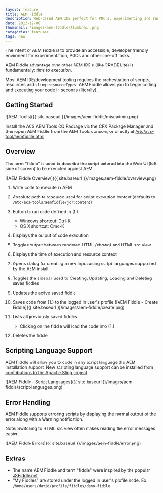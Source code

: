 ```yaml
---
layout: feature
title: AEM Fiddle
description: Web-based AEM IDE perfect for POC’s, experimenting and running ad hoc scripts.
date: 2013-12-06
thumbnail: /images/aem-fiddle/thumbnail.png
categories: features
tags: new
---
```


The intent of AEM Fiddle is to provide an accessible, developer friendly environent for experimentation, POCs and other one-off tasks. 

AEM Fiddle advantage over other AEM IDE's (like CRXDE Lite) is fundamentally: *time to execution*. 

Most AEM IDE/development tooling requires the orchestration of scripts, resources and `sling:resourceTypes`. AEM Fiddle allows you to begin coding and executing your code in seconds (literally).


## Getting Started

![AEM Tools]({{ site.baseurl }}/images/aem-fiddle/miscadmin.png)

Install the ACS AEM Tools CQ Package via the CRX Package Manager and then open AEM Fiddle from the AEM Tools console, or directly at [/etc/acs-tool/aemfiddle.html](http://localhost:4502/etc/acs-tools/aemfiddle.html)

## Overview

The term "fiddle" is used to describe the script entered into the Web UI (left side of screen) to be executed against AEM. 

![AEM Fiddle Overview]({{ site.baseurl }}/images/aem-fiddle/overview.png)

1. Write code to execute in AEM
2. Absolute path to resource used for script execution context (defaults to `/etc/acs-tools/aemfiddle/jcr:content`)
3. Button to run code defined in (1.)
	* Windows shortcut: Ctrl-K
	* OS X shortcut: Cmd-K 

4. Displays the output of code execution
5. Toggles output between rendered HTML *(shown)* and HTML src view
6. Displays the time of execution and resource context 
7. Opens dialog for creating a new input using script languages supported by the AEM install
8. Toggles the sidebar used to Creating, Updating, Loading and Deleting saves fiddles
9. Updates the active saved fiddle
10. Saves code from (1.) to the logged in user's profile
![AEM Fiddle - Create Fiddle]({{ site.baseurl }}/images/aem-fiddle/create.png)


11. Lists all previously saved fiddles
	* Clicking on the fiddle will load the code into (1.)

12. Deletes the fiddle

## Scripting Language Support

AEM Fiddle will allow you to code in any script language the AEM installation support. New scripting language support can be installed from [contributions to the Apache Sling project](https://github.com/apache/sling/tree/trunk/contrib/scripting).

![AEM Fiddle - Script Languages]({{ site.baseurl }}/images/aem-fiddle/script-languages.png)



## Error Handling
AEM Fiddle supports erroring scripts by displaying the normal output of the error along with a Warning notification.

Note: Switching to HTML src view often makes reading the error messages easier.

![AEM Fiddle Errors]({{ site.baseurl }}/images/aem-fiddle/error.png)


## Extras

* The name AEM Fiddle and term "fiddle" were inspired by the popular [JSFiddle.net](http://jsfiddle.net)
* "My Fiddles" are stored under the logged in user's profile node. Ex. `/home/users/david/profile/fiddles/demo-fiddle`
